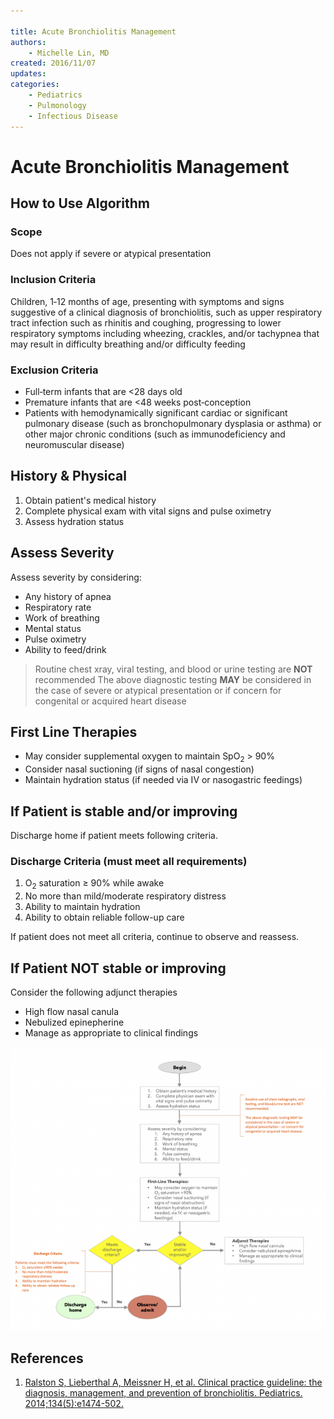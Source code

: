 ```yaml
---

title: Acute Bronchiolitis Management
authors:
    - Michelle Lin, MD
created: 2016/11/07
updates:
categories:
    - Pediatrics
    - Pulmonology
    - Infectious Disease
---
```


# Acute Bronchiolitis Management

## How to Use Algorithm

### Scope

Does not apply if severe or atypical presentation

### Inclusion Criteria

Children, 1‐12 months of age, presenting with symptoms and signs suggestive of a clinical diagnosis of bronchiolitis, such as upper respiratory tract infection such as rhinitis and coughing, progressing to lower respiratory symptoms including wheezing, crackles, and/or tachypnea that may result in difficulty breathing and/or difficulty feeding

### Exclusion Criteria

-   Full‐term infants that are &lt;28 days old
-   Premature infants that are &lt;48 weeks post‐conception
-   Patients with hemodynamically significant cardiac or significant pulmonary disease (such as bronchopulmonary dysplasia or asthma) or other major chronic conditions (such as immunodeficiency and neuromuscular disease)

## History & Physical

1.  Obtain patient's medical history
2.  Complete physical exam with vital signs and pulse oximetry
3.  Assess hydration status

## Assess Severity

Assess severity by considering:

-   Any history of apnea
-   Respiratory rate
-   Work of breathing
-   Mental status
-   Pulse oximetry
-   Ability to feed/drink

> Routine chest xray, viral testing, and blood or urine testing are **NOT** recommended
> The above diagnostic testing **MAY** be considered in the case of severe or atypical presentation or if concern for congenital or acquired heart disease

## First Line Therapies

-   May consider supplemental oxygen to maintain SpO<sub>2</sub> > 90%
-   Consider nasal suctioning (if signs of nasal congestion)
-   Maintain hydration status (if needed via IV or nasogastric feedings)

## If Patient is stable and/or improving

Discharge home if patient meets following criteria.

### Discharge Criteria (must meet all requirements)

1.  O<sub>2</sub> saturation ≥ 90% while awake
2.  No more than mild/moderate respiratory distress
3.  Ability to maintain hydration
4.  Ability to obtain reliable follow-up care

If patient does not meet all criteria, continue to observe and reassess.

## If Patient NOT stable or improving

Consider the following adjunct therapies

-   High flow nasal canula
-   Nebulized epinepherine
-   Manage as appropriate to clinical findings

![](image-1.png)

## References

1.  [Ralston S, Lieberthal A, Meissner H, et al. Clinical practice guideline: the diagnosis, management, and prevention of bronchiolitis. Pediatrics. 2014;134(5):e1474-502.](https://www.ncbi.nlm.nih.gov/pubmed/25349312)
